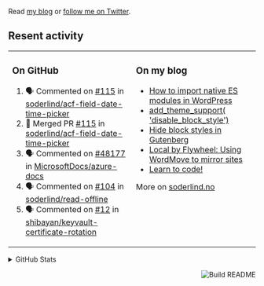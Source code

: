 Read [my blog](https://soderlind.no/) or [follow me on Twitter](https://twitter.com/soderlind).

## Resent activity

<table width="100%" border="0"><tr><td valign="top" width="49%">

### On GitHub

<!--START_SECTION:activity-->
1. 🗣 Commented on [#115](https://github.com/soderlind/acf-field-date-time-picker/issues/115) in [soderlind/acf-field-date-time-picker](https://github.com/soderlind/acf-field-date-time-picker)
2. 🎉 Merged PR [#115](https://github.com/soderlind/acf-field-date-time-picker/pull/115) in [soderlind/acf-field-date-time-picker](https://github.com/soderlind/acf-field-date-time-picker)
3. 🗣 Commented on [#48177](https://github.com/MicrosoftDocs/azure-docs/issues/48177) in [MicrosoftDocs/azure-docs](https://github.com/MicrosoftDocs/azure-docs)
4. 🗣 Commented on [#104](https://github.com/soderlind/read-offline/issues/104) in [soderlind/read-offline](https://github.com/soderlind/read-offline)
5. 🗣 Commented on [#12](https://github.com/shibayan/keyvault-certificate-rotation/issues/12) in [shibayan/keyvault-certificate-rotation](https://github.com/shibayan/keyvault-certificate-rotation)
<!--END_SECTION:activity-->

</td><td valign="top" width="49%">

### On my blog

<!-- BLOG:START -->
- [How to import native ES modules in WordPress](https://soderlind.no/how-to-import-native-es-modules-in-wordpress/)
- [add_theme_support( 'disable_block_style')](https://soderlind.no/add-theme-support-disable-block-style/)
- [Hide block styles in Gutenberg](https://soderlind.no/hide-block-styles-in-gutenberg/)
- [Local by Flywheel: Using WordMove to mirror sites](https://soderlind.no/local-by-flywheel-using-wordmove-to-mirror-sites/)
- [Learn to code!](https://soderlind.no/learn-to-code/)
<!-- BLOG:END -->

More on [soderlind.no](https://soderlind.no/)
</td></tr></table>

<details>
  <summary>GitHub Stats</summary>

  <img align="left" alt="Soderlind's GitHub Stats" src="https://github-readme-stats-d1emiyjuh.vercel.app/api?username=soderlind&show_icons=true&hide_border=true&count_private=true" />
  <img align="left" alt="Soderlind's Languages Stats" src="https://github-readme-stats-d1emiyjuh.vercel.app/api/top-langs/?username=soderlind" />

</details>

<a href="https://github.com/soderlind/soderlind/actions"><img src="https://github.com/soderlind/soderlind/workflows/Build%20README/badge.svg" align="right" alt="Build README"></a>

